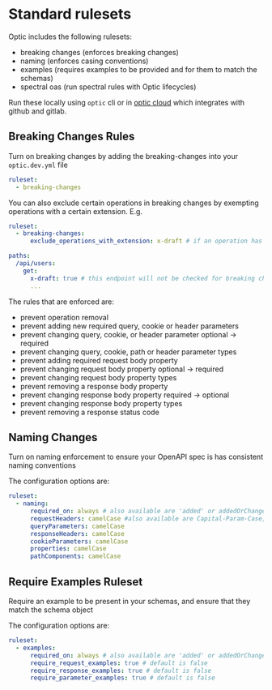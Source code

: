# Standard rulesets

Optic includes the following rulesets:

- breaking changes (enforces breaking changes)
- naming (enforces casing conventions)
- examples (requires examples to be provided and for them to match the schemas)
- spectral oas (run spectral rules with Optic lifecycles)

Run these locally using `optic` cli or in [optic cloud](https://app.useoptic.com) which integrates with github and gitlab.

## Breaking Changes Rules

Turn on breaking changes by adding the breaking-changes into your `optic.dev.yml` file

```yml
ruleset:
  - breaking-changes
```

You can also exclude certain operations in breaking changes by exempting operations with a certain extension. E.g.

```yml
ruleset:
  - breaking-changes:
      exclude_operations_with_extension: x-draft # if an operation has the extension x-draft, optic will not check for breaking changes
```

```yml
paths:
  /api/users:
    get:
      x-draft: true # this endpoint will not be checked for breaking changes
      ...
```

The rules that are enforced are:

- prevent operation removal
- prevent adding new required query, cookie or header parameters
- prevent changing query, cookie, or header parameter optional -> required
- prevent changing query, cookie, path or header parameter types
- prevent adding required request body property
- prevent changing request body property optional -> required
- prevent changing request body property types
- prevent removing a response body property
- prevent changing response body property required -> optional
- prevent changing response body property types
- prevent removing a response status code

## Naming Changes

Turn on naming enforcement to ensure your OpenAPI spec is has consistent naming conventions

The configuration options are:

```yml
ruleset:
  - naming:
      required_on: always # also available are 'added' or addedOrChanged
      requestHeaders: camelCase #also available are Capital-Param-Case, param-case PascalCase and snake_case
      queryParameters: camelCase
      responseHeaders: camelCase
      cookieParameters: camelCase
      properties: camelCase
      pathComponents: camelCase
```

## Require Examples Ruleset

Require an example to be present in your schemas, and ensure that they match the schema object

The configuration options are:

```yml
ruleset:
  - examples:
      required_on: always # also available are 'added' or addedOrChanged
      require_request_examples: true # default is false
      require_response_examples: true # default is false
      require_parameter_examples: true # default is false
```
